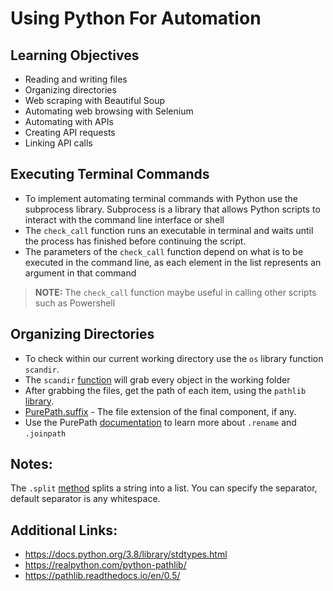# Using Python For Automation

## Learning Objectives
* Reading and writing files
* Organizing directories
* Web scraping with Beautiful Soup
* Automating web browsing with Selenium
* Automating with APIs
* Creating API requests
* Linking API calls

## Executing Terminal Commands

- To implement automating terminal commands with Python use the subprocess library.  Subprocess is a library that allows Python scripts to interact with the command line interface or shell
- The `check_call` function runs an executable in terminal and waits until the process has finished before continuing the script.
- The parameters of the `check_call` function depend on what is to be executed in the command line, as each element in the list represents an argument in that command

>__NOTE:__  The `check_call` function maybe useful in calling other scripts such as Powershell


## Organizing Directories

- To check within our current working directory use the `os` library function `scandir`.
- The `scandir` [function](https://www.python.org/dev/peps/pep-0471/) will grab every object in the working folder
- After grabbing the files, get the path of each item, using the `pathlib` [library](https://pbpython.com/pathlib-intro.html).
- [PurePath.suffix](https://docs.python.org/3/library/pathlib.html) - The file extension of the final component, if any.
- Use the PurePath [documentation](https://realpython.com/python-pathlib/) to learn more about `.rename` and `.joinpath`

## Notes:
The `.split` [method](https://www.w3schools.com/python/ref_string_split.asp) splits a string into a list.  You can specify the separator, default separator is any whitespace.


## Additional Links:
* https://docs.python.org/3.8/library/stdtypes.html
* https://realpython.com/python-pathlib/
* https://pathlib.readthedocs.io/en/0.5/
